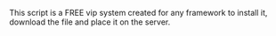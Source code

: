 This script is a FREE vip system created for any framework to install it, download the file and place it on the server.

